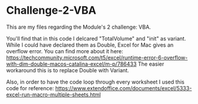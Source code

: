 # Challenge-2-VBA

This are my files regarding the Module's 2 challenge: VBA.

You'll find that in this code I delcared "TotalVolume" and "init" as variant.
While I could have declared them as Double, Excel for Mac gives an overflow error. You can find more about it here: https://techcommunity.microsoft.com/t5/excel/runtime-error-6-overflow-with-dim-double-macos-catalina-excel/m-p/786433
The easier workaround this is to replace Double with Variant.

Also, in order to have the code loop through every worksheet I used this code for reference: https://www.extendoffice.com/documents/excel/5333-excel-run-macro-multiple-sheets.html
